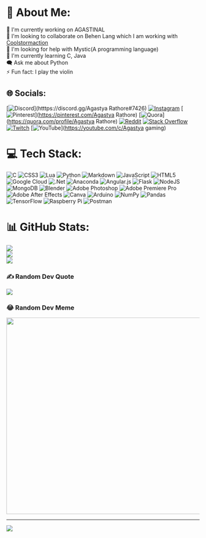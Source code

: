 # 💫 About Me:
🔭 I'm currently working on AGASTINAL<br>👯 I'm looking to collaborate on Behen Lang which I am working with [Coolstormaction](https://github.com/Coolstormaction)<br>🤝 I'm looking for help with Mystic(A programming language)<br>🌱 I'm currently learning C, Java<br>🗨️ Ask me about Python<br>⚡ Fun fact: I play the violin


## 🌐 Socials:
[![Discord](https://img.shields.io/badge/Discord-%237289DA.svg?logo=discord&logoColor=white)](htttps://discord.gg/Agastya Rathore#7426) [![Instagram](https://img.shields.io/badge/Instagram-%23E4405F.svg?logo=Instagram&logoColor=white)](https://instagram.com/01010101101agastya) [![Pinterest](https://img.shields.io/badge/Pinterest-%23E60023.svg?logo=Pinterest&logoColor=white)](https://pinterest.com/Agastya Rathore) [![Quora](https://img.shields.io/badge/Quora-%23B92B27.svg?logo=Quora&logoColor=white)](https://quora.com/profile/Agastya Rathore) [![Reddit](https://img.shields.io/badge/Reddit-%23FF4500.svg?logo=Reddit&logoColor=white)](https://reddit.com/user/SpaceboiThingPeople) [![Stack Overflow](https://img.shields.io/badge/-Stackoverflow-FE7A16?logo=stack-overflow&logoColor=white)](https://stackoverflow.com/users/RathoreAgastya) [![Twitch](https://img.shields.io/badge/Twitch-%239146FF.svg?logo=Twitch&logoColor=white)](https://twitch.tv/agastya_rathore) [![YouTube](https://img.shields.io/badge/YouTube-%23FF0000.svg?logo=YouTube&logoColor=white)](https://youtube.com/c/Agastya gaming) 

# 💻 Tech Stack:
![C](https://img.shields.io/badge/c-%2300599C.svg?style=for-the-badge&logo=c&logoColor=white) ![CSS3](https://img.shields.io/badge/css3-%231572B6.svg?style=for-the-badge&logo=css3&logoColor=white) ![Lua](https://img.shields.io/badge/lua-%232C2D72.svg?style=for-the-badge&logo=lua&logoColor=white) ![Python](https://img.shields.io/badge/python-3670A0?style=for-the-badge&logo=python&logoColor=ffdd54) ![Markdown](https://img.shields.io/badge/markdown-%23000000.svg?style=for-the-badge&logo=markdown&logoColor=white) ![JavaScript](https://img.shields.io/badge/javascript-%23323330.svg?style=for-the-badge&logo=javascript&logoColor=%23F7DF1E) ![HTML5](https://img.shields.io/badge/html5-%23E34F26.svg?style=for-the-badge&logo=html5&logoColor=white) ![Google Cloud](https://img.shields.io/badge/Google%20Cloud-%234285F4.svg?style=for-the-badge&logo=google-cloud&logoColor=white) ![.Net](https://img.shields.io/badge/.NET-5C2D91?style=for-the-badge&logo=.net&logoColor=white) ![Anaconda](https://img.shields.io/badge/Anaconda-%2344A833.svg?style=for-the-badge&logo=anaconda&logoColor=white) ![Angular.js](https://img.shields.io/badge/angular.js-%23E23237.svg?style=for-the-badge&logo=angularjs&logoColor=white) ![Flask](https://img.shields.io/badge/flask-%23000.svg?style=for-the-badge&logo=flask&logoColor=white) ![NodeJS](https://img.shields.io/badge/node.js-6DA55F?style=for-the-badge&logo=node.js&logoColor=white) ![MongoDB](https://img.shields.io/badge/MongoDB-%234ea94b.svg?style=for-the-badge&logo=mongodb&logoColor=white) ![Blender](https://img.shields.io/badge/blender-%23F5792A.svg?style=for-the-badge&logo=blender&logoColor=white) ![Adobe Photoshop](https://img.shields.io/badge/adobephotoshop-%2331A8FF.svg?style=for-the-badge&logo=adobephotoshop&logoColor=white) ![Adobe Premiere Pro](https://img.shields.io/badge/Adobe%20Premiere%20Pro-9999FF.svg?style=for-the-badge&logo=Adobe%20Premiere%20Pro&logoColor=white) ![Adobe After Effects](https://img.shields.io/badge/Adobe%20After%20Effects-9999FF.svg?style=for-the-badge&logo=Adobe%20After%20Effects&logoColor=white) ![Canva](https://img.shields.io/badge/Canva-%2300C4CC.svg?style=for-the-badge&logo=Canva&logoColor=white) ![Arduino](https://img.shields.io/badge/-Arduino-00979D?style=for-the-badge&logo=Arduino&logoColor=white) ![NumPy](https://img.shields.io/badge/numpy-%23013243.svg?style=for-the-badge&logo=numpy&logoColor=white) ![Pandas](https://img.shields.io/badge/pandas-%23150458.svg?style=for-the-badge&logo=pandas&logoColor=white) ![TensorFlow](https://img.shields.io/badge/TensorFlow-%23FF6F00.svg?style=for-the-badge&logo=TensorFlow&logoColor=white) ![Raspberry Pi](https://img.shields.io/badge/-RaspberryPi-C51A4A?style=for-the-badge&logo=Raspberry-Pi) ![Postman](https://img.shields.io/badge/Postman-FF6C37?style=for-the-badge&logo=postman&logoColor=white)
# 📊 GitHub Stats:
![](https://github-readme-stats.vercel.app/api?username=RathoreAgastya&theme=dark&hide_border=true&include_all_commits=true&count_private=true)<br/>
![](https://github-readme-streak-stats.herokuapp.com/?user=RathoreAgastya&theme=dark&hide_border=true)<br/>
![](https://github-readme-stats.vercel.app/api/top-langs/?username=RathoreAgastya&theme=dark&hide_border=true&include_all_commits=true&count_private=true&layout=compact)

### ✍️ Random Dev Quote
![](https://quotes-github-readme.vercel.app/api?type=horizontal&theme=dark)

### 😂 Random Dev Meme
<img src="https://random-memer.herokuapp.com/" width="512px"/>

---
[![](https://visitcount.itsvg.in/api?id=RathoreAgastya&icon=2&color=0)](https://visitcount.itsvg.in)

<!-- Proudly created with GPRM ( https://gprm.itsvg.in ) -->

